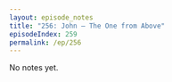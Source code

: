 ```yaml
---
layout: episode_notes
title: "256: John — The One from Above"
episodeIndex: 259
permalink: /ep/256
---
```

No notes yet.
